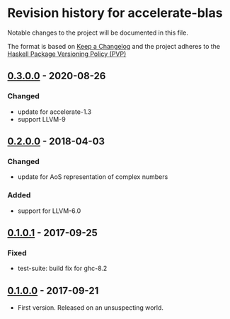 # Revision history for accelerate-blas

Notable changes to the project will be documented in this file.

The format is based on [Keep a Changelog](http://keepachangelog.com/) and the
project adheres to the [Haskell Package Versioning
Policy (PVP)](https://pvp.haskell.org)


## [0.3.0.0] - 2020-08-26
### Changed
  * update for accelerate-1.3
  * support LLVM-9

## [0.2.0.0] - 2018-04-03
### Changed
  * update for AoS representation of complex numbers

### Added
  * support for LLVM-6.0

## [0.1.0.1] - 2017-09-25
### Fixed
  * test-suite: build fix for ghc-8.2

## [0.1.0.0] - 2017-09-21
  * First version. Released on an unsuspecting world.


[0.3.0.0]:          https://github.com/tmcdonell/accelerate-blas/compare/0.2.0.0...v0.3.0.0
[0.2.0.0]:          https://github.com/tmcdonell/accelerate-blas/compare/0.1.0.1...0.2.0.0
[0.1.0.1]:          https://github.com/tmcdonell/accelerate-blas/compare/0.1.0.0...0.1.0.1
[0.1.0.0]:          https://github.com/tmcdonell/accelerate-blas/compare/4c89f4e6c62b8de3f37855ab2e4d27046b2495b2...0.1.0.0

